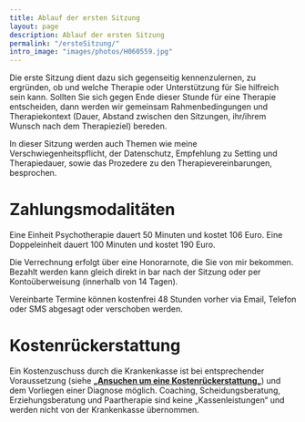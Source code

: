 ```yaml
---
title: Ablauf der ersten Sitzung
layout: page
description: Ablauf der ersten Sitzung
permalink: "/ersteSitzung/"
intro_image: "images/photos/H060559.jpg"
---
```


Die erste Sitzung dient dazu sich gegenseitig kennenzulernen, zu ergründen, ob und welche Therapie oder Unterstützung für Sie hilfreich sein kann. Sollten Sie sich gegen Ende dieser Stunde für eine Therapie entscheiden, dann werden wir gemeinsam Rahmenbedingungen und Therapiekontext (Dauer, Abstand zwischen den Sitzungen, ihr/ihrem Wunsch nach dem Therapieziel) bereden.

In dieser Sitzung werden auch Themen wie meine Verschwiegenheitspflicht, der Datenschutz, Empfehlung zu Setting und Therapiedauer, sowie das Prozedere zu den Therapievereinbarungen, besprochen.

# Zahlungs&shy;modalitäten

Eine Einheit Psychotherapie dauert 50 Minuten und kostet 106 Euro. Eine Doppeleinheit dauert 100 Minuten und kostet 190 Euro.

Die Verrechnung erfolgt über eine Honorarnote, die Sie von mir bekommen. Bezahlt werden kann gleich direkt in bar nach der Sitzung oder per Kontoüberweisung (innerhalb von 14 Tagen).

Vereinbarte Termine können kostenfrei 48 Stunden vorher via Email, Telefon oder SMS abgesagt oder verschoben werden.

# Kostenrückerstattung

Ein Kostenzuschuss durch die Krankenkasse ist bei entsprechender Voraussetzung (siehe **[„Ansuchen um eine Kostenrückerstattung„](../kostenruekerstattung/)**) und dem Vorliegen einer Diagnose möglich.
Coaching, Scheidungsberatung, Erziehungsberatung und Paartherapie sind keine „Kassenleistungen“ und werden nicht von der Krankenkasse übernommen.